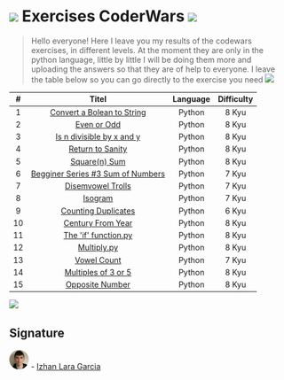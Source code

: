 # <img src="https://cdn3.emoji.gg/emojis/6240-developer.png" width="42"/> Exercises CoderWars <img src="https://cdn3.emoji.gg/emojis/6240-developer.png" width="42"/>

> Hello everyone!
> Here I leave you my results of the codewars exercises, in different levels.
> At the moment they are only in the python language, little by little I will be doing them more and uploading the answers so that they are of help to everyone. 
> I leave the table below so you can go directly to the exercise you need <img src="https://cdn3.emoji.gg/emojis/6967-kuromiarrowdown.png" width="20"/>


| # | Titel | Language | Difficulty |
| :--------------: | :---------: | :----------: | :----------: |
| 1 | [Convert a Bolean to String](https://github.com/izhanlaraagarcia/scripts-codewars/blob/main/codewars/KATAS%20Python/8%20Kyu/Convert%20a%20Boolean%20to%20String.py) | Python | 8 Kyu
| 2 | [Even or Odd](https://github.com/izhanlaraagarcia/Codewars/blob/main/codewars/KATAS%20Python/8%20Kyu/Even%20or%20Odd.py) | Python | 8 Kyu
| 3 | [Is n divisible by x and y](https://github.com/izhanlaraagarcia/Codewars/blob/main/codewars/KATAS%20Python/8%20Kyu/Is%20n%20divisible%20by%20x%20and%20y.py) | Python | 8 Kyu
| 4 | [Return to Sanity](https://github.com/izhanlaraagarcia/Codewars/blob/main/codewars/KATAS%20Python/8%20Kyu/Return%20to%20Sanity.py) | Python | 8 Kyu
| 5 | [Square(n) Sum](https://github.com/izhanlaraagarcia/Codewars/blob/main/codewars/KATAS%20Python/8%20Kyu/Square(n)%20Sum.py) | Python | 8 Kyu
| 6 | [Begginer Series #3 Sum of Numbers](https://github.com/izhanlaraagarcia/Codewars/blob/main/codewars/KATAS%20Python/7%20Kyu/Begginer%20Series%20%233%20Sum%20of%20Numbers.py) | Python | 7 Kyu
| 7 | [Disemvowel Trolls](https://github.com/izhanlaraagarcia/Codewars/blob/main/codewars/KATAS%20Python/7%20Kyu/Disemvowel%20Trolls.py) | Python | 7 Kyu
| 8 | [Isogram](https://github.com/izhanlaraagarcia/Codewars/blob/main/codewars/KATAS%20Python/7%20Kyu/Isogram.py) | Python | 7  Kyu
| 9 | [Counting Duplicates](https://github.com/izhanlaraagarcia/Codewars/blob/main/codewars/KATAS%20Python/6%20Kyu/Counting%20Duplicates.py) | Python | 6 Kyu
| 10 | [Century From Year](https://github.com/izhanlaraagarcia/Codewars/blob/main/codewars/KATAS%20Python/8%20Kyu/Century%20From%20Year.py) | Python | 8 Kyu
| 11 | [The 'if' function.py](https://github.com/izhanlaraagarcia/Codewars/blob/main/codewars/KATAS%20Python/8%20Kyu/The%20'if'%20function.py) | Python | 8 Kyu
| 12 | [Multiply.py](https://github.com/izhanlaraagarcia/Codewars/blob/main/codewars/KATAS%20Python/8%20Kyu/Multiply.py) | Python | 8 Kyu
| 13 | [Vowel Count](https://github.com/izhanlaraagarcia/Codewars/blob/main/codewars/KATAS%20Python/7%20Kyu/Vowel%20Count.py) | Python | 7 Kyu
| 14 | [Multiples of 3 or 5](https://github.com/izhanlaraagarcia/Codewars/blob/main/codewars/KATAS%20Python/6%20Kyu/Multiples%20of%203%20or%205.py) | Python | 8 Kyu
| 15 | [Opposite Number](https://github.com/izhanlaraagarcia/Codewars/blob/main/codewars/KATAS%20Python/8%20Kyu/Opposite%20number.py) | Python | 8 Kyu



![](https://www.codewars.com/users/izhanlaraagarcia/badges/small)


## Signature

<img src="https://github.com/izhanlaraagarcia/izhanlaraagarcia/blob/main/IMG/72951122-modified.png?raw=true" width="35"/> - [Izhan Lara Garcia](https://github.com/izhanlaraagarcia)
